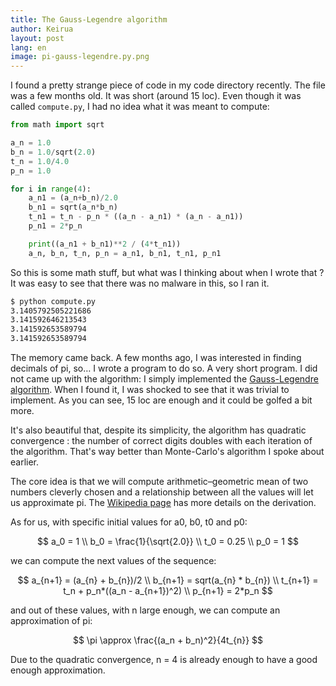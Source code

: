```yaml
---
title: The Gauss-Legendre algorithm
author: Keirua
layout: post
lang: en
image: pi-gauss-legendre.py.png
---
```


I found a pretty strange piece of code in my code directory recently. The file was a few months old. It was short (around 15 loc). Even though it was called `compute.py`, I had no idea what it was meant to compute:

```python
from math import sqrt

a_n = 1.0
b_n = 1.0/sqrt(2.0)
t_n = 1.0/4.0
p_n = 1.0

for i in range(4):
    a_n1 = (a_n+b_n)/2.0
    b_n1 = sqrt(a_n*b_n)
    t_n1 = t_n - p_n * ((a_n - a_n1) * (a_n - a_n1))
    p_n1 = 2*p_n

    print((a_n1 + b_n1)**2 / (4*t_n1))
    a_n, b_n, t_n, p_n = a_n1, b_n1, t_n1, p_n1

```

So this is some math stuff, but what was I thinking about when I wrote that ? It was easy to see that there was no malware in this, so I ran it.

```bash
$ python compute.py
3.1405792505221686
3.141592646213543
3.141592653589794
3.141592653589794
```

The memory came back. A few months ago, I was interested in finding decimals of pi, so… I wrote a program to do so. A very short program. I did not came up with the algorithm: I simply implemented the [Gauss-Legendre algorithm](https://en.wikipedia.org/wiki/Gauss%E2%80%93Legendre_algorithm). When I found it, I was shocked to see that it was trivial to implement. As you can see, 15 loc are enough and it could be golfed a bit more.

It's also beautiful that, despite its simplicity, the algorithm has quadratic convergence : the number of correct digits doubles with each iteration of the algorithm. That's way better than Monte-Carlo's algorithm I spoke about earlier.

The core idea is that we will compute arithmetic–geometric mean of two numbers cleverly chosen and a relationship between all the values will let us approximate pi. The [Wikipedia page](https://en.wikipedia.org/wiki/Gauss%E2%80%93Legendre_algorithm) has more details on the derivation.

As for us, with specific initial values for a0, b0, t0 and p0:

$$
a_0 = 1 \\
b_0 = \frac{1}{\sqrt{2.0}} \\
t_0 = 0.25 \\
p_0 = 1
$$

we can compute the next values of the sequence:

$$
a_{n+1} = (a_{n} + b_{n})/2 \\
b_{n+1} = sqrt(a_{n} * b_{n}) \\
t_{n+1} = t_n + p_n*((a_n - a_{n+1})^2) \\
p_{n+1} = 2*p_n
$$

and out of these values, with n large enough, we can compute an approximation of pi:

$$
\pi \approx \frac{(a_n + b_n)^2}{4t_{n}}
$$

Due to the quadratic convergence, n = 4 is already enough to have a good enough approximation.